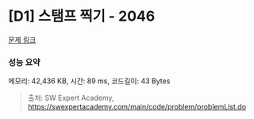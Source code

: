 # [D1] 스탬프 찍기 - 2046 

[문제 링크](https://swexpertacademy.com/main/code/problem/problemDetail.do?contestProbId=AV5QKdT6AyYDFAUq) 

### 성능 요약

메모리: 42,436 KB, 시간: 89 ms, 코드길이: 43 Bytes



> 출처: SW Expert Academy, https://swexpertacademy.com/main/code/problem/problemList.do